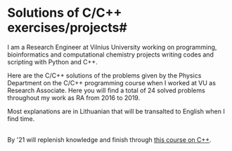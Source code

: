# Solutions of C/C++ exercises/projects#

I am a Research Engineer at Vilnius University working on programming, bioinformatics and computational chemistry projects writing codes and scripting with Python and C++.

Here are the C/C++ solutions of the problems given by the Physics Department on the C/C++ programming course when I worked at VU as Research Associate. Here you will find a total of 24 solved problems throughout my work as RA from 2016 to 2019.

Most explanations are in Lithuanian that will be transalted to English when I find time. 

<br> By '21 will replenish knowledge and finish through [this course on C++](https://www.udemy.com/course/video-course-c-from-beginner-to-expert/). </br>

